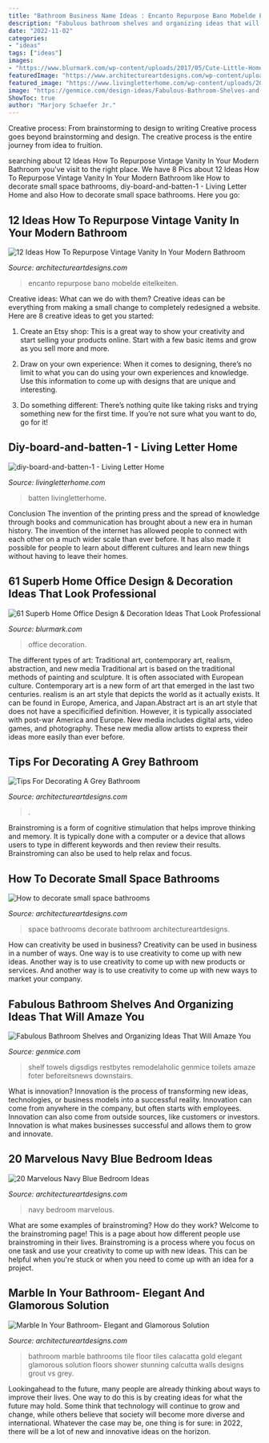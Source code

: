 ```yaml
---
title: "Bathroom Business Name Ideas : Encanto Repurpose Bano Mobelde Eitelkeiten"
description: "Fabulous bathroom shelves and organizing ideas that will amaze you"
date: "2022-11-02"
categories:
- "ideas"
tags: ["ideas"]
images:
- "https://www.blurmark.com/wp-content/uploads/2017/05/Cute-Little-Home-Office.jpg"
featuredImage: "https://www.architectureartdesigns.com/wp-content/uploads/2021/03/6-12.jpg"
featured_image: "https://www.livingletterhome.com/wp-content/uploads/2018/02/diy-board-and-batten-1.jpg"
image: "https://genmice.com/design-ideas/Fabulous-Bathroom-Shelves-and-Organizing-Ideas-That-Will-Ama/752.jpeg"
ShowToc: true
author: "Marjory Schaefer Jr."
---
```



Creative process: From brainstorming to design to writing
Creative process goes beyond brainstorming and design. The creative process is the entire journey from idea to fruition.

	

		
searching about 12 Ideas How To Repurpose Vintage Vanity In Your Modern Bathroom you've visit to the right place. We have 8 Pics about 12 Ideas How To Repurpose Vintage Vanity In Your Modern Bathroom like How to decorate small space bathrooms, diy-board-and-batten-1 - Living Letter Home and also How to decorate small space bathrooms. Here you go:
		
    
## 12 Ideas How To Repurpose Vintage Vanity In Your Modern Bathroom

<img loading=lazy src="https://www.architectureartdesigns.com/wp-content/uploads/2015/08/423.jpg" onerror="this.onerror=null;this.src='https://tse1.mm.bing.net/th?id=OIP.FpTY1gVBr3icPLzdLmj4ZgHaFt&amp;pid=15.1';" alt="12 Ideas How To Repurpose Vintage Vanity In Your Modern Bathroom">

_Source: architectureartdesigns.com_

>encanto repurpose bano mobelde eitelkeiten. 

	

Creative ideas: What can we do with them?
Creative ideas can be everything from making a small change to completely redesigned a website. Here are 8 creative ideas to get you started:
1. Create an Etsy shop: This is a great way to show your creativity and start selling your products online. Start with a few basic items and grow as you sell more and more.

2. Draw on your own experience: When it comes to designing, there’s no limit to what you can do using your own experiences and knowledge. Use this information to come up with designs that are unique and interesting.

3. Do something different: There’s nothing quite like taking risks and trying something new for the first time. If you’re not sure what you want to do, go for it!

    
## Diy-board-and-batten-1 - Living Letter Home

<img loading=lazy src="https://www.livingletterhome.com/wp-content/uploads/2018/02/diy-board-and-batten-1.jpg" onerror="this.onerror=null;this.src='https://tse3.mm.bing.net/th?id=OIP.5gybpEmcrHCZ1caKRI4eogHaLH&amp;pid=15.1';" alt="diy-board-and-batten-1 - Living Letter Home">

_Source: livingletterhome.com_

>batten livingletterhome. 

	

Conclusion
The invention of the printing press and the spread of knowledge through books and communication has brought about a new era in human history. The invention of the internet has allowed people to connect with each other on a much wider scale than ever before. It has also made it possible for people to learn about different cultures and learn new things without having to leave their homes.

    
## 61 Superb Home Office Design &amp; Decoration Ideas That Look Professional

<img loading=lazy src="https://www.blurmark.com/wp-content/uploads/2017/05/Cute-Little-Home-Office.jpg" onerror="this.onerror=null;this.src='https://tse4.mm.bing.net/th?id=OIP.VyCcdDhskw9PdikBFrEJCgHaLH&amp;pid=15.1';" alt="61 Superb Home Office Design &amp; Decoration Ideas That Look Professional">

_Source: blurmark.com_

>office decoration. 

	

The different types of art: Traditional art, contemporary art, realism, abstraction, and new media
Traditional art is based on the traditional methods of painting and sculpture. It is often associated with European culture. Contemporary art is a new form of art that emerged in the last two centuries. realism is an art style that depicts the world as it actually exists. It can be found in Europe, America, and Japan.Abstract art is an art style that does not have a specificified definition. However, it is typically associated with post-war America and Europe. New media includes digital arts, video games, and photography. These new media allow artists to express their ideas more easily than ever before.

    
## Tips For Decorating A Grey Bathroom

<img loading=lazy src="https://www.architectureartdesigns.com/wp-content/uploads/2021/03/6-12.jpg" onerror="this.onerror=null;this.src='https://tse2.mm.bing.net/th?id=OIP.Y_2iJT-DrlmARQ3YrFz30AHaKg&amp;pid=15.1';" alt="Tips For Decorating A Grey Bathroom">

_Source: architectureartdesigns.com_

>. 

	

Brainstroming is a form of cognitive stimulation that helps improve thinking and memory. It is typically done with a computer or a device that allows users to type in different keywords and then review their results. Brainstroming can also be used to help relax and focus.

    
## How To Decorate Small Space Bathrooms

<img loading=lazy src="https://www.architectureartdesigns.com/wp-content/uploads/2013/03/ArchitectureArtDesigns-82.jpeg" onerror="this.onerror=null;this.src='https://tse4.mm.bing.net/th?id=OIP.nWlP0Cr1Ix_F9VphvIXh0QHaJ3&amp;pid=15.1';" alt="How to decorate small space bathrooms">

_Source: architectureartdesigns.com_

>space bathrooms decorate bathroom architectureartdesigns. 

	

How can creativity be used in business?
Creativity can be used in business in a number of ways. One way is to use creativity to come up with new ideas. Another way is to use creativity to come up with new products or services. And another way is to use creativity to come up with new ways to market your company.

    
## Fabulous Bathroom Shelves And Organizing Ideas That Will Amaze You

<img loading=lazy src="https://genmice.com/design-ideas/Fabulous-Bathroom-Shelves-and-Organizing-Ideas-That-Will-Ama/752.jpeg" onerror="this.onerror=null;this.src='https://tse1.mm.bing.net/th?id=OIP.J0aPCPMXBp_vm5Paoyu3lwHaJ3&amp;pid=15.1';" alt="Fabulous Bathroom Shelves and Organizing Ideas That Will Amaze You">

_Source: genmice.com_

>shelf towels digsdigs restbytes remodelaholic genmice toilets amaze foter beforeitsnews downstairs. 

	

What is innovation?
Innovation is the process of transforming new ideas, technologies, or business models into a successful reality. Innovation can come from anywhere in the company, but often starts with employees. Innovation can also come from outside sources, like customers or investors. Innovation is what makes businesses successful and allows them to grow and innovate.

    
## 20 Marvelous Navy Blue Bedroom Ideas

<img loading=lazy src="https://www.architectureartdesigns.com/wp-content/uploads/2013/12/1934.jpg" onerror="this.onerror=null;this.src='https://tse3.mm.bing.net/th?id=OIP.2YOrPPWMo0UdFuPeVuhMQQHaJ7&amp;pid=15.1';" alt="20 Marvelous Navy Blue Bedroom Ideas">

_Source: architectureartdesigns.com_

>navy bedroom marvelous. 

	

What are some examples of brainstroming? How do they work?
Welcome to the brainstroming page! This is a page about how different people use brainstroming in their lives. Brainstroming is a process where you focus on one task and use your creativity to come up with new ideas. This can be helpful when you're stuck or when you need to come up with an idea for a project.

    
## Marble In Your Bathroom- Elegant And Glamorous Solution

<img loading=lazy src="https://www.architectureartdesigns.com/wp-content/uploads/2014/08/53.jpg" onerror="this.onerror=null;this.src='https://tse1.mm.bing.net/th?id=OIP.negiio-p9XwHb8puOna6gQHaKT&amp;pid=15.1';" alt="Marble In Your Bathroom- Elegant and Glamorous Solution">

_Source: architectureartdesigns.com_

>bathroom marble bathrooms tile floor tiles calacatta gold elegant glamorous solution floors shower stunning calcutta walls designs grout vs grey. 

	

Lookingahead to the future, many people are already thinking about ways to improve their lives. One way to do this is by creating ideas for what the future may hold. Some think that technology will continue to grow and change, while others believe that society will become more diverse and international. Whatever the case may be, one thing is for sure: in 2022, there will be a lot of new and innovative ideas on the horizon.

